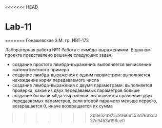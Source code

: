 <<<<<<< HEAD
# Lab-11
=======
Гонашевская З.М. гр. ИВТ-173

Лабораторная работа №11
Работа с лямбда-выражениями.
В данном проекте представлено решение следующих задач:
- создание простого лямбда-выражения: 
выполняется вычисление математического примера
- создание лямбда-выражения с одним параметром:
выполняется нахождение корня передаваемого числа
- создание лямбда-выражения с двумя параметрами:
выполняется проверка, какое из двух передаваемых параметров больше
- создание блока лямбда-выражений:
выполняется сравнение двух передаваемых параметров, если второй 
параметр меньше первого, возвращается 0, иначе возвращается их сумма 
>>>>>>> 3b6e52d975c93669c53d7638c027c9453a196ce0

